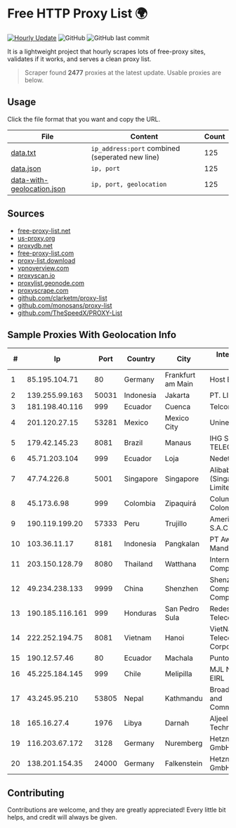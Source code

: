 
# Free HTTP Proxy List 🌍

[![Hourly Update](https://github.com/mertguvencli/http-proxy-list/actions/workflows/main.yml/badge.svg?branch=main)](https://github.com/mertguvencli/http-proxy-list/actions/workflows/main.yml)
![GitHub](https://img.shields.io/github/license/mertguvencli/http-proxy-list)
![GitHub last commit](https://img.shields.io/github/last-commit/mertguvencli/http-proxy-list)

It is a lightweight project that hourly scrapes lots of free-proxy sites, validates if it works, and serves a clean proxy list.


> Scraper found **2477** proxies at the latest update. Usable proxies are below.

## Usage

Click the file format that you want and copy the URL.


|File|Content|Count|
|----|-------|-----|
|[data.txt](https://raw.githubusercontent.com/mertguvencli/http-proxy-list/main/proxy-list/data.txt)|`ip_address:port` combined (seperated new line)|125|
|[data.json](https://raw.githubusercontent.com/mertguvencli/http-proxy-list/main/proxy-list/data.json)|`ip, port`|125|
|[data-with-geolocation.json](https://raw.githubusercontent.com/mertguvencli/http-proxy-list/main/proxy-list/data-with-geolocation.json)|`ip, port, geolocation`|125|

## Sources

* [free-proxy-list.net](https://free-proxy-list.net)
* [us-proxy.org](https://www.us-proxy.org)
* [proxydb.net](http://proxydb.net)
* [free-proxy-list.com](https://free-proxy-list.com/?page=&port=&type%5B%5D=http&type%5B%5D=https&up_time=0&search=Search)
* [proxy-list.download](https://www.proxy-list.download/HTTP)
* [vpnoverview.com](https://vpnoverview.com/privacy/anonymous-browsing/free-proxy-servers)
* [proxyscan.io](https://www.proxyscan.io)
* [proxylist.geonode.com](https://proxylist.geonode.com/api/proxy-list?limit=300&page=1&sort_by=lastChecked&sort_type=desc&protocols=http,https)
* [proxyscrape.com](https://api.proxyscrape.com/v2/?request=displayproxies&protocol=http&timeout=10000&country=all&ssl=all&anonymity=all)
* [github.com/clarketm/proxy-list](https://raw.githubusercontent.com/clarketm/proxy-list/master/proxy-list-raw.txt)
* [github.com/monosans/proxy-list](https://raw.githubusercontent.com/monosans/proxy-list/main/proxies/http.txt)
* [github.com/TheSpeedX/PROXY-List](https://raw.githubusercontent.com/TheSpeedX/PROXY-List/master/http.txt)


## Sample Proxies With Geolocation Info

|#|Ip|Port|Country|City|Internet Service Provider|
|-|--|----|-------|----|-------------------------|
|1|85.195.104.71|80|Germany|Frankfurt am Main|Host Europe GmbH|
|2|139.255.99.163|50031|Indonesia|Jakarta|PT. LINKNET|
|3|181.198.40.116|999|Ecuador|Cuenca|Telconet S.A|
|4|201.120.27.15|53281|Mexico|Mexico City|Uninet S.A. de C.V|
|5|179.42.145.23|8081|Brazil|Manaus|IHG SERVICOS TELECOM|
|6|45.71.203.104|999|Ecuador|Loja|Nedetel S.A|
|7|47.74.226.8|5001|Singapore|Singapore|Alibaba Cloud (Singapore) Private Limited|
|8|45.173.6.98|999|Colombia|Zipaquirá|Columbus Networks Colombia|
|9|190.119.199.20|57333|Peru|Trujillo|America Movil Peru S.A.C.|
|10|103.36.11.17|8181|Indonesia|Pangkalan|PT Awinet Global Mandiri|
|11|203.150.128.79|8080|Thailand|Watthana|Internet Thailand Company Ltd|
|12|49.234.238.133|9999|China|Shenzhen|Shenzhen Tencent Computer Systems Company Limited|
|13|190.185.116.161|999|Honduras|San Pedro Sula|Redes y Telecomunicaciones|
|14|222.252.194.75|8081|Vietnam|Hanoi|VietNam Post and Telecom Corporation|
|15|190.12.57.46|80|Ecuador|Machala|Puntonet S.A.|
|16|45.225.184.145|999|Chile|Melipilla|MJL NETWORK EIRL|
|17|43.245.95.210|53805|Nepal|Kathmandu|BroadLink Networks and Communications|
|18|165.16.27.4|1976|Libya|Darnah|Aljeel Aljadeed For Technology|
|19|116.203.67.172|3128|Germany|Nuremberg|Hetzner Online GmbH|
|20|138.201.154.35|24000|Germany|Falkenstein|Hetzner Online GmbH|



## Contributing

Contributions are welcome, and they are greatly appreciated! Every
little bit helps, and credit will always be given.

